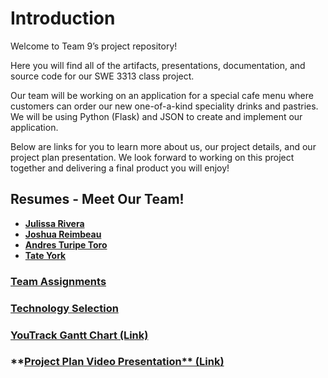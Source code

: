 # **Introduction**

Welcome to Team 9’s project repository!

Here you will find all of the artifacts, presentations, documentation, and source code for our SWE 3313 class project.

Our team will be working on an application for a special cafe menu where customers can order our new one-of-a-kind speciality drinks and pastries. We will be using Python (Flask) and JSON to create and implement our application.

Below are links for you to learn more about us, our project details, and our project plan presentation. We look forward to working on this project together and delivering a final product you will enjoy!

## **Resumes - Meet Our Team!** 

- **[Julissa Rivera](Resumes/julissa.md)**
- **[Joshua Reimbeau](Resumes/joshua.md)**
- **[Andres Turipe Toro](Resumes/andres.md)**
- **[Tate York](Resumes/tate.md)**

### **[Team Assignments](Team%20Assignments.md)**

### **[Technology Selection](Technology%20Description.md)**

### **[YouTrack Gantt Chart (Link)](https://swe3313-team9.youtrack.cloud/gantt-charts/226-0)**

### **[Project Plan Video Presentation** (Link)](https://www.loom.com/share/2418d8960cf24693b350305c16e8acef?sid=94988037-c6cf-452f-b3b3-862d5bac9b3b0)



